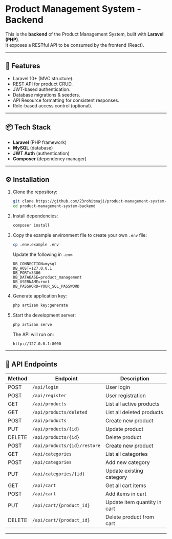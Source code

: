# Product Management System - Backend

This is the **backend** of the Product Management System, built with **Laravel (PHP)**.  
It exposes a RESTful API to be consumed by the frontend (React).

---

## 🚀 Features
- Laravel 10+ (MVC structure).
- REST API for product CRUD.
- JWT-based authentication.
- Database migrations & seeders.
- API Resource formatting for consistent responses.
- Role-based access control (optional).

---

## 📦 Tech Stack
- **Laravel** (PHP framework)
- **MySQL** (database)
- **JWT Auth** (authentication)
- **Composer** (dependency manager)

---

## ⚙️ Installation

1. Clone the repository:
   ```bash
   git clone https://github.com/23rohitmaji/product-management-system-backend.git
   cd product-management-system-backend
   ```

2. Install dependencies:
   ```bash
   composer install
   ```

3. Copy the example environment file to create your own `.env` file:
   ```bash
   cp .env.example .env
   ```
   Update the following in `.env`:
   ```env
   DB_CONNECTION=mysql
   DB_HOST=127.0.0.1
   DB_PORT=3306
   DB_DATABASE=product_management
   DB_USERNAME=root
   DB_PASSWORD=YOUR_SQL_PASSWORD
   ```

4. Generate application key:
   ```bash
   php artisan key:generate
   ```

5. Start the development server:
   ```bash
   php artisan serve
   ```
   The API will run on:
   ```
   http://127.0.0.1:8000
   ```

---

## 📖 API Endpoints

| Method     | Endpoint                      | Description               |
|------------|-------------------------------|---------------------------|
| POST       | `/api/login`                  | User login                |
| POST       | `/api/register`               | User registration         |
| GET        | `/api/products`               | List all active products  |
| GET        | `/api/products/deleted`       | List all deleted products |
| POST       | `/api/products`               | Create new product        |
| PUT        | `/api/products/{id}`          | Update product            |
| DELETE     | `/api/products/{id}`          | Delete product            |
| POST       | `/api/products/{id}/restore`  | Create new product        |
| GET        | `/api/categories`             | List all categories       |
| POST       | `/api/categories`             | Add new category          |
| PUT        | `/api/categories/{id}`        | Update existing category  |
| GET        | `/api/cart`| Get all cart items                           |
| POST       | `/api/cart`| Add items in cart                            |
| PUT        | `/api/cart/{product_id}`| Update item quantity in cart    |
| DELETE     | `/api/cart/{product_id}`| Delete product from cart        |


---
